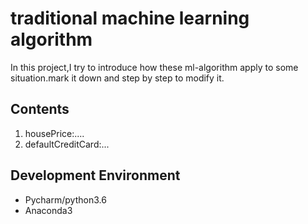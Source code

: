 # traditional machine learning algorithm

In this project,I try to introduce how these ml-algorithm apply to some situation.mark it down and step by step to modify it. 
## Contents
1. housePrice:....
2. defaultCreditCard:...
## Development Environment
* Pycharm/python3.6
* Anaconda3